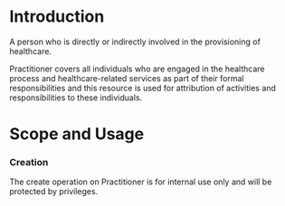 # Introduction
A person who is directly or indirectly involved in the provisioning of healthcare.

Practitioner covers all individuals who are engaged in the healthcare process and healthcare-related services as part of their formal responsibilities and this resource is used for attribution of activities and responsibilities to these individuals.

# Scope and Usage

### Creation
The create operation on Practitioner is for internal use only and will be protected by privileges.
